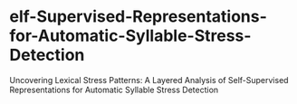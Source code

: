 # elf-Supervised-Representations-for-Automatic-Syllable-Stress-Detection
Uncovering Lexical Stress Patterns: A Layered Analysis of Self-Supervised Representations for Automatic Syllable Stress Detection
